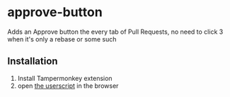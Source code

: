 # approve-button
Adds an Approve button the every tab of Pull Requests, no need to click 3 when it's only a rebase or some such

## Installation
1. Install Tampermonkey extension
2. open [the userscript](https://github.com/zsoltdeak-betsson/approve-button/raw/main/userscript.user.js) in the browser
